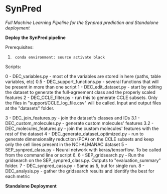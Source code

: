 # SynPred
*Full Machine Learning Pipeline for the Synpred prediction and Standalone deployment*

**Deploy the SynPred pipeline**

Prerequisites:
1.		conda environment: source activate black

Scripts:

0 - DEC_variables.py - most of the variables are stored in here (paths, table variables, etc)
0.5 - DEC_support_functions.py - several functions that will be present in more than one script
1 - DEC_edit_dataset.py - start by editing the dataset to generate the full-agreement class and the properly scaled features
2 - DEC_CCLE_filter.py - run this to generate CCLE subsets.
	Only the files in "support/CCLE_log_file.csv" will be called.
	Input and output files at the "datasets" folder.

3 - DEC_join_features.py - join the dataset's classes and IDs
3.1 - DEC_custom_molecules.py - generate custom molecules' features
3.2 - DEC_molecules_features.py - join the custom molecules' features with the rest of the dataset 
4 - DEC_generate_dataset_optimized.py - run to generate dimensionality reduction (PCA) on the CCLE subsets
	and keep only the cell lines present in the NCI-ALMANAC dataset
5 - SEP_synpred_class.py - Neural network with keras/tensorflow. To be called from the command line or script 6.
6 - SEP_gridsearch.py - Run the gridsearch on the SEP_synpred_class.py. Outputs to "evaluation_summary" folder.
7 - DEC_synpred_cass.py - Same as 5, but for single run.
8 - DEC_analysis.py - gather the gridsearch results and identify the best for each metric

**Standalone Deployment**
